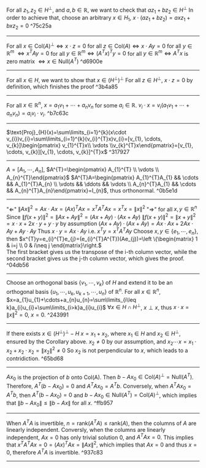 
For all $z_{1}, z_{2}\in H^{\perp}$, and $a,b\in\mathbb{R}$, we want to check that $az_{1}+bz_{2}\in H^{\perp}$
In order to achieve that, choose an arbitrary $x\in H_{1}$, $x\cdot (az_{1}+bz_{2})=axz_{1}+bxz_{2}=0$ ^75c25a

---

For all $x\in \text{Col}(A)^{\perp}\iff x\cdot z=0$ for all $z\in\text{Col}(A)\iff x\cdot Ay=0$ for all $y\in\mathbb{R}^{m}$ 
$\iff x^{T}Ay=0$ for all $y\in\mathbb{R}^{m}\iff (A^{T}x)^{T}y=0$ for all $y\in\mathbb{R}^{m}\iff A^{T}x$ is zero matrix
$\iff x\in\text{Null}(A^{T})$ ^d6900e

---

For all $x\in H$, we want to show that $x\in (H^{\perp})^{\perp}$ 
For all $z\in H^{\perp}$, $x\cdot z=0$ by definition, which finishes the proof ^3b4a85

---

For all $x\in\mathbb{R}^{n}$, $x=a_{1}v_{1}+\cdots+a_{n}v_{n}$ for some $a_{i}\in\mathbb{R}$.
$v_{i}\cdot x=v_{i}(a_{1}v_{1}+\cdots+a_{n}v_{n})=a_{i}v_{i}\cdot v_{i}$. ^b7c63c

---

$\text{Proj}_{H}(x)=\sum\limits_{i=1}^{k}(x\cdot v_{i})v_{i}=\sum\limits_{i=1}^{k}(v_{i}^{T}x)v_{i}=[v_{1}, \cdots, v_{k}]\begin{pmatrix} v_{1}^{T}x\\ \vdots \\v_{k}^{T}x\end{pmatrix}=[v_{1}, \cdots, v_{k}][v_{1}, \cdots, v_{k}]^{T}x$ ^317927

---

$A=[A_{1}, \cdots, A_{n}]$, $A^{T}=\begin{pmatrix} A_{1}^{T} \\ \vdots \\ A_{n}^{T}\end{pmatrix}$ 
$A^{T}A=\begin{pmatrix} A_{1}^{T}A_{1} && \cdots && A_{1}^{T}A_{n} \\ \vdots && \ddots && \vdots \\ A_{n}^{T}A_{1} && \cdots && A_{n}^{T}A_{n}\end{pmatrix}=I_{n}$, thus orthonormal. ^0b5e1d

---

"$\Longleftarrow$" $\|Ax\|^{2}=Ax\cdot Ax=(Ax)^{T}Ax=x^{T}A^{T}Ax=x^{T}x=\|x\|^{2}$
"$\Longrightarrow$" for all $x,y\in\mathbb{R}^{n}$
Since $\|f(x+y)\|^{2}=\|Ax+Ay\|^{2}=(Ax+Ay)\cdot(Ax+Ay)$
${} \|f(x+y)\|^{2}=\|x+y\|^{2}=x\cdot x+2x\cdot y+y\cdot y {}$ by assumption
$(Ax+Ay)\cdot(Ax+Ay)=Ax\cdot Ax+2Ax\cdot Ay+Ay\cdot Ay$
Thus $x\cdot y=Ax\cdot Ay$ i.e. $x^{T}y=x^{T}A^{T}Ay$ 
Choose $x,y\in \{e_{1}, \cdots, e_{n}\}$, then $x^{T}y=e_{i}^{T}e_{j}=(e_{i}^{T}A^{T})(Ae_{j})=\left \{\begin{matrix} 1 & i=j \\ 0 & i\neq j \end{matrix}\right.$   
The first bracket gives us the transpose of the i-th column vector, while the second bracket gives us the j-th column vector, which gives the proof. ^04db56

---

Choose an orthogonal basis $\{v_{1}, \cdots, v_{k}\}$ of $H$ and extend it to be an orthogonal basis ${} \{u_{1}, \cdots, u_{k}, u_{k+1}, \cdots, u_{n}\} {}$ of $\mathbb{R}^{n}$.
For all $x\in \mathbb{R}^{n}$, $x=a_{1}u_{1}+\cdots+a_{n}u_{n}=\sum\limits_{i\leq k}a_{i}u_{i}+\sum\limits_{i>k}a_{i}u_{i}$
$\forall x\in H\cap H^{\perp}$, $x\perp x$, thus $x\cdot x=\|x\|^{2}=0$, $x=0$. ^243991

---

If there exists $x\in (H^{\perp})^{\perp}-H$ 
$x=x_{1}+x_{2}$, where $x_{1}\in H$ and $x_{2}\in H^{\perp}$, ensured by the Corollary above.
$x_{2}\neq 0$ by our assumption, and $x_{2}\cdots x=x_{1}\cdot x_{2}+x_{2}\cdot x_{2}=\|x_{2}\|^{2}\neq0$
So $x_{2}$ is not perpendicular to $x$, which leads to a contridiction. ^65bd68

---

$Ax_{0}$ is the projection of $b$ onto $\text{Col(A)}$. Then $b-Ax_{0}\in\text{Col}(A)^{\perp}=\text{Null}(A^{T})$. 
Therefore, $A^{T}(b-Ax_{0})=0$ and $A^{T}Ax_{0}=A^{T}b$.
Conversely, when $A^{T}Ax_{0}=A^{T}b$, then $A^{T}(b-Ax_{0})=0$ and $b-Ax_{0}\in\text{Null}(A^{T})=\text{Col}(A)^{\perp}$, which implies that $\|b-Ax_{0}\|\leq \|b-Ax\|$ for all $x$. ^ffb957

---

When $A^{T}A$ is invertible, $n=\text{rank}(A^{T}A)\leq\text{rank}(A)$, then the columns of $A$ are linearly independent.
Conversly, when the columns are linearly independent, $Ax=0$ has only trivial solution 0, and $A^{T}Ax=0$.
This implies that $x^{T}A^{T}Ax=0=(Ax)^{T}Ax=\|Ax\|^{2}$, which implies that $Ax=0$ and thus $x=0$, therefore $A^{T}A$ is invertible. ^937c83

---

